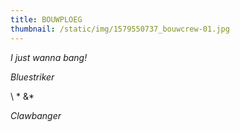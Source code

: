 ```yaml
---
title: BOUWPLOEG
thumbnail: /static/img/1579550737_bouwcrew-01.jpg
---
```

*I﻿ just wanna bang!*

*B﻿luestriker*

\     *   &*﻿  

*Clawbanger*